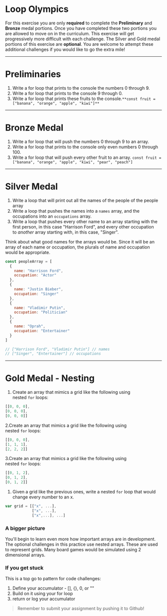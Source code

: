 # Loop Olympics

For this exercise you are only **required** to complete the **Preliminary** and **Bronze** medal portions. Once you have completed these two portions you are allowed to move on in the curriculum. This exercise will get progressively more difficult with each challenge. The Silver and Gold medal portions of this exercise are **optional**. You are welcome to attempt these additional challenges if you would like to go the extra mile!

---

# **Preliminaries**

1. Write a for loop that prints to the console the numbers 0 through 9.
2. Write a for loop that prints to the console 9 through 0.
3. Write a for loop that prints these fruits to the console.`**const fruit = ["banana", "orange", "apple", "kiwi"]**`

---

# **Bronze Medal**

1. Write a for loop that will push the numbers 0 through 9 to an array.
2. Write a for loop that prints to the console only even numbers 0 through 100.
3. Write a for loop that will push every other fruit to an array.
`const fruit = ["banana", "orange", "apple", "kiwi", "pear", "peach"]`

---

# **Silver Medal**

1. Write a loop that will print out all the names of the people of the people array
2. Write a loop that pushes the names into a `names` array, and the occupations into an `occupations` array.
3. Write a loop that pushes every other name to an array starting with the first person, in this case "Harrison Ford", and every other occupation to *another* array starting with, in this case, "Singer".

Think about what good names for the arrays would be. Since it will be an array of each name or occupation, the plurals of name and occupation would be appropriate.

```jsx
const peopleArray = [
  {
    name: "Harrison Ford",
    occupation: "Actor"
  },
  {
    name: "Justin Bieber",
    occupation: "Singer"
  },
  {
    name: "Vladimir Putin",
    occupation: "Politician"
  },
  {
    name: "Oprah",
    occupation: "Entertainer"
  }
]

// ["Harrison Ford", "Vladimir Putin"] // names
// ["Singer", "Entertainer"] // occupations

```

---

# **Gold Medal - Nesting**

1. Create an array that mimics a grid like the following using nested `for` loops:

```jsx
[[0, 0, 0],
[0, 0, 0],
[0, 0, 0]]

```

2.Create an array that mimics a grid like the following using nested `for` loops:

```jsx
[[0, 0, 0],
[1, 1, 1],
[2, 2, 2]]

```

3.Create an array that mimics a grid like the following using nested `for` loops:

```jsx
[[0, 1, 2],
[0, 1, 2],
[0, 1, 2]]

```

1. Given a grid like the previous ones, write a nested `for` loop that would change every number to an x.

```jsx
var grid = [["x", ...],
            ["x", ...],
            ["x",...], ...]

```

### **A bigger picture**

You'll begin to learn even more how important arrays are in development. The optional challenges in this practice use nested arrays. These are used to represent grids. Many board games would be simulated using 2 dimensional arrays.

### **If you get stuck**

This is a top go to pattern for code challenges:

1. Define your accumulator - [], {}, 0, or ""
2. Build on it using your for loop
3. return or log your accumulator

> Remember to submit your assignment by pushing it to Github!